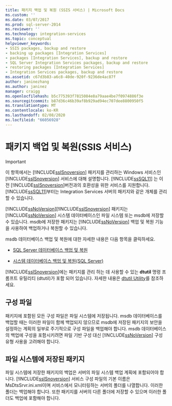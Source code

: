 ```yaml
---
title: 패키지 백업 및 복원 (SSIS 서비스) | Microsoft Docs
ms.custom: ''
ms.date: 03/07/2017
ms.prod: sql-server-2014
ms.reviewer: ''
ms.technology: integration-services
ms.topic: conceptual
helpviewer_keywords:
- SSIS packages, backup and restore
- backing up packages [Integration Services]
- packages [Integration Services], backup and restore
- SQL Server Integration Services packages, backup and restore
- restoring packages [Integration Services]
- Integration Services packages, backup and restore
ms.assetid: c67d3b83-a6c8-40de-920f-9236de4ac87f
author: janinezhang
ms.author: janinez
manager: craigg
ms.openlocfilehash: b5c775393f7815084e8a79aae4be7f0974886f3e
ms.sourcegitcommit: b87d36c46b39af8b929ad94ec707dee8800950f5
ms.translationtype: MT
ms.contentlocale: ko-KR
ms.lasthandoff: 02/08/2020
ms.locfileid: "66056928"
---
```

# <a name="package-backup-and-restore-ssis-service"></a>패키지 백업 및 복원(SSIS 서비스)
    
> [!IMPORTANT]  
>  이 항목에서는 [!INCLUDE[ssISnoversion](../includes/ssisnoversion-md.md)] 패키지를 관리하는 Windows 서비스인 [!INCLUDE[ssISnoversion](../includes/ssisnoversion-md.md)] 서비스에 대해 설명합니다. 
  [!INCLUDE[ssSQL11](../includes/sssql11-md.md)] 는 이전 [!INCLUDE[ssISnoversion](../includes/ssisnoversion-md.md)]버전과의 호환성을 위한 서비스를 지원합니다. 
  [!INCLUDE[ssSQL11](../includes/sssql11-md.md)]부터는 Integration Services 서버의 패키지와 같은 개체를 관리할 수 있습니다.  
  
 [!INCLUDE[ssNoVersion](../includes/ssnoversion-md.md)][!INCLUDE[ssISnoversion](../includes/ssisnoversion-md.md)] 패키지는 [!INCLUDE[ssNoVersion](../includes/ssnoversion-md.md)] 시스템 데이터베이스인 파일 시스템 또는 msdb에 저장할 수 있습니다. msdb에 저장한 패키지는 [!INCLUDE[ssNoVersion](../includes/ssnoversion-md.md)] 백업 및 복원 기능을 사용하여 백업하거나 복원할 수 있습니다.  
  
 msdb 데이터베이스 백업 및 복원에 대한 자세한 내용은 다음 항목을 클릭하세요.  
  
-   [SQL Server 데이터베이스 백업 및 복원](../relational-databases/backup-restore/back-up-and-restore-of-sql-server-databases.md)  
  
-   [시스템 데이터베이스 백업 및 복원&#40;SQL Server&#41;](../relational-databases/backup-restore/back-up-and-restore-of-system-databases-sql-server.md)  
  
 [!INCLUDE[ssISnoversion](../includes/ssisnoversion-md.md)]에는 패키지를 관리 하는 데 사용할 수 있는 **dtutil** 명령 프롬프트 유틸리티 (dtutil)가 포함 되어 있습니다. 자세한 내용은 [dtutil Utility](dtutil-utility.md)를 참조하세요.  
  
## <a name="configuration-files"></a>구성 파일  
 패키지에 포함된 모든 구성 파일은 파일 시스템에 저장됩니다. msdb 데이터베이스를 백업할 때는 이러한 파일이 함께 백업되지 않으므로 msdb에 저장된 패키지의 보안을 설정하는 계획의 일부로 주기적으로 구성 파일을 백업해야 합니다. msdb 데이터베이스의 백업에 구성을 포함시키려면 파일 기반 구성 대신 [!INCLUDE[ssNoVersion](../includes/ssnoversion-md.md)] 구성 유형 사용을 고려해야 합니다.  
  
## <a name="packages-stored-in-the-file-system"></a>파일 시스템에 저장된 패키지  
 파일 시스템에 저장한 패키지의 백업은 서버의 파일 시스템 백업 계획에 포함되어야 합니다. 
  [!INCLUDE[ssISnoversion](../includes/ssisnoversion-md.md)] 서비스 구성 파일의 기본 이름은 MsDtsSrvr.ini.xml이며 서비스에서 모니터링하는 서버의 폴더를 나열합니다. 이러한 폴더는 백업해야 합니다. 또한 패키지를 서버의 다른 폴더에 저장할 수 있으며 이러한 폴더도 백업에 포함해야 합니다.  
  
  
